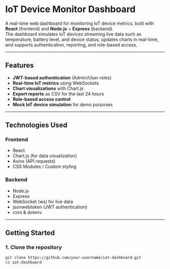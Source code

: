 # IoT Device Monitor Dashboard

A real-time web dashboard for monitoring IoT device metrics, built with **React** (frontend) and **Node.js** + **Express** (backend).  
The dashboard simulates IoT devices streaming live data such as temperature, battery level, and device status, updates charts in real-time, and supports authentication, reporting, and role-based access.

---

## Features
- **JWT-based authentication** (Admin/User roles)
- **Real-time IoT metrics** using WebSockets
- **Chart visualizations** with Chart.js
- **Export reports** as CSV for the last 24 hours
- **Role-based access control**
- **Mock IoT device simulation** for demo purposes

---

## Technologies Used
### Frontend
- React
- Chart.js (for data visualization)
- Axios (API requests)
- CSS Modules / Custom styling

### Backend
- Node.js
- Express
- WebSocket (ws) for live data
- jsonwebtoken (JWT authentication)
- cors & dotenv

---

## Getting Started

### 1. Clone the repository
```bash
git clone https://github.com/your-username/iot-dashboard.git
cd iot-dashboard
